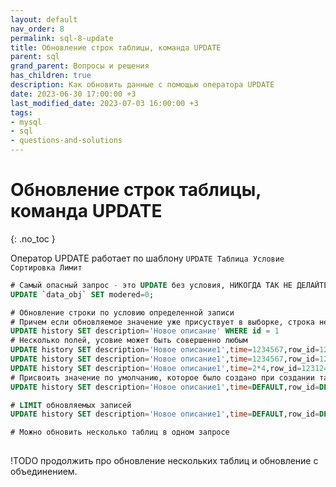 ```yaml
---
layout: default
nav_order: 8
permalink: sql-8-update
title: Обновление строк таблицы, команда UPDATE
parent: sql
grand_parent: Вопросы и решения
has_children: true
description: Как обновить данные с помощью оператора UPDATE
date: 2023-06-30 17:00:00 +3
last_modified_date: 2023-07-03 16:00:00 +3
tags:
- mysql
- sql
- questions-and-solutions
---
```


# Обновление строк таблицы, команда UPDATE
{: .no_toc }

Оператор UPDATE работает по шаблону `UPDATE Таблица Условие Сортировка Лимит`

````sql
# Самый опасный запрос - это UPDATE без условия, НИКОГДА ТАК НЕ ДЕЛАЙТЕ
UPDATE `data_obj` SET modered=0;

# Обновление строки по условию определенной записи
# Причем если обновляемое значение уже присуствует в выборке, строка не будет обновлена
UPDATE history SET description='Новое описание' WHERE id = 1
# Несколько полей, усовие может быть совершенно любым
UPDATE history SET description='Новое описание1',time=1234567,row_id=123124 WHERE id = 1
UPDATE history SET description='Новое описание1',time=1234567,row_id=123124 WHERE id IN (1,2,3,4)
UPDATE history SET description='Новое описание1',time=2*4,row_id=123124 WHERE id IN (1,2,3,4) # В значении может быть любое выражение
# Присвоить значение по умолчанию, которое было создано при создании таблиц
UPDATE history SET description='Новое описание1',time=DEFAULT,row_id=DEFAULT WHERE id IN (1,2,3,4)

# LIMIT обновляемых записей
UPDATE history SET description='Новое описание1',time=DEFAULT,row_id=DEFAULT WHERE user_id = 21 LIMIT 1

# Можно обновить несколько таблиц в одном запросе
                                                                             
````

!TODO продолжить про обновление нескольких таблиц и обновление с объединением.